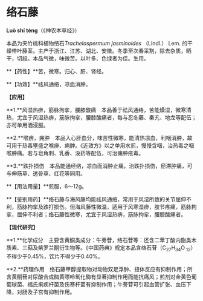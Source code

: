 # 络石藤

**Luò shí téng**（《神农本草经》）

本品为夹竹桃科植物络石*Trachelospermum jasminoides* （Lindl.） Lem. 的干燥带叶藤茎。主产于浙江、江苏、湖北、安徽。冬季至次春采割，除去杂质，晒干，切段。本品气微，味微苦。以叶多、色绿者为佳。生用。

**【药性】**苦，微寒。归心、肝、肾经。

**【功效】**祛风通络，凉血消肿。

**【应用】**

**1.**风湿热痹，筋脉拘挛，腰膝酸痛　本品善于祛风通络，苦能燥湿，微寒清热，尤宜于风湿热痹，筋脉拘挛，腰膝酸痛者，每与忍冬藤、秦艽、地龙等配伍；亦可单用酒浸服。

**2.**喉痹，痈肿　本品入心肝血分，味苦性微寒，能清热凉血，利咽消肿，故可用于热毒壅盛之喉痹、痈肿。《近效方》以之单用水煎，慢慢含咽，治热毒之咽喉肿痛。若与皂角刺、乳香、没药等配伍，可治痈肿疮毒。

**3.**跌扑损伤　本品能通经络，凉血而消肿止痛。治跌扑损伤，瘀滞肿痛，可与伸筋草、透骨草、红花等同用。

**【用法用量】**煎服，6～12g。

**【鉴别用药】**络石藤与海风藤均能祛风通络，常用于风湿所致的关节屈伸不利，筋脉拘挛及跌打损伤。但海风藤性微温，适用于风寒湿痹，肢节疼痛，筋脉拘挛，屈伸不利者；络石藤性微寒，尤宜于风湿热痹，筋脉拘挛，腰膝酸痛者。

**【现代研究】**

**1.**化学成分　主要含黄酮类成分：牛蒡苷，络石苷等：还含二苯丁酸内酯类木质素、三萜及紫罗兰酮衍生物等。《中国药典》规定本品含络石苷（C<sub>27</sub>H<sub>34</sub>O<sub> 12</sub>）不得少于0.45%，饮片不得少于0.40%。

**2.**药理作用　络石藤甲醇提取物对动物双足浮肿、扭体反应有抑制作用；所含黄酮苷对尿酸合成酶黄嘌呤氧化酶有显著抑制作用而能抗痛风；煎剂对金黄色葡萄球菌、福氏痢疾杆菌及伤寒杆菌有抑制作用；牛蒡苷可引起血管扩张、血压下降，对肠及子宫有抑制作用。